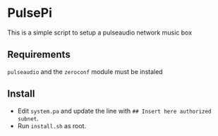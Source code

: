 # PulsePi
This is a simple script to setup a pulseaudio network music box

## Requirements
``pulseaudio`` and the ``zeroconf`` module must be instaled

## Install
- Edit ``system.pa`` and update the line with ``## Insert here authorized subnet``.
- Run ``install.sh`` as root.

